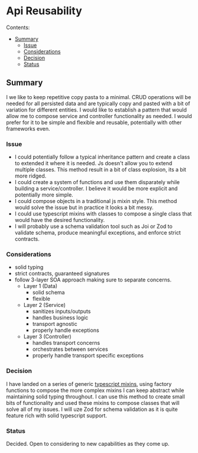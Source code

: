 # Api Reusability

Contents:

- [Summary](#summary)
  - [Issue](#issue)
  - [Considerations](#considerations)
  - [Decision](#decision)
  - [Status](#status)

## Summary

I we like to keep repetitive copy pasta to a minimal. CRUD operations will be
needed for all persisted data and are typically copy and pasted with a bit of
variation for different entities. I would like to establish a pattern that would
allow me to compose service and controller functionality as needed. I would
prefer for it to be simple and flexible and reusable, potentially with other
frameworks even.

### Issue

- I could potentially follow a typical inheritance pattern and create a class to
  extended it where it is needed. Js doesn't allow you to extend multiple
  classes. This method result in a bit of class explosion, its a bit more
  ridged.
- I could create a system of functions and use them disparately while building a
  service/controller. I believe it would be more explicit and potentially more
  simple.
- I could compose objects in a traditional js mixin style. This method would
  solve the issue but in practice it looks a bit messy.
- I could use typescript mixins with classes to compose a single class that
  would have the desired functionality.
- I will probably use a schema validation tool such as Joi or Zod to validate
  schema, produce meaningful exceptions, and enforce strict contracts.

### Considerations

- solid typing
- strict contracts, guaranteed signatures
- follow 3-layer SOA approach making sure to separate concerns.
  - Layer 1 (Data)
    - solid schema
    - flexible
  - Layer 2 (Service)
    - sanitizes inputs/outputs
    - handles business logic
    - transport agnostic
    - properly handle exceptions
  - Layer 3 (Controller)
    - handles transport concerns
    - orchestrates between services
    - properly handle transport specific exceptions

### Decision

I have landed on a series of generic
[typescript mixins](https://www.typescriptlang.org/docs/handbook/mixins.html),
using factory functions to compose the more complex mixins I can keep abstract
while maintaining solid typing throughout. I can use this method to create small
bits of functionality and used these mixins to compose classes that will solve
all of my issues. I will uze Zod for schema validation as it is quite feature
rich with solid typescript support.

### Status

Decided. Open to considering to new capabilities as they come up.
